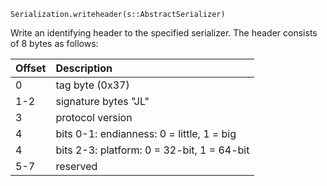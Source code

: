 ```
Serialization.writeheader(s::AbstractSerializer)
```

Write an identifying header to the specified serializer. The header consists of 8 bytes as follows:

| Offset | Description                                |
|:------ |:------------------------------------------ |
| 0      | tag byte (0x37)                            |
| 1-2    | signature bytes "JL"                       |
| 3      | protocol version                           |
| 4      | bits 0-1: endianness: 0 = little, 1 = big  |
| 4      | bits 2-3: platform: 0 = 32-bit, 1 = 64-bit |
| 5-7    | reserved                                   |

